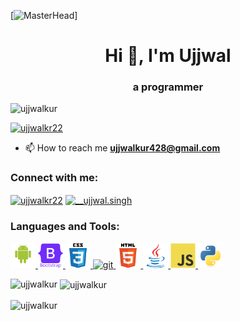 [![MasterHead](https://as1.ftcdn.net/v2/jpg/02/96/61/94/1000_F_296619471_iEGweTy9VsokHtbCJsVmyez0d2rocmmA.jpg)]
<h1 align="center">Hi 👋, I'm Ujjwal</h1>
<h3 align="center">a programmer</h3>
<img align="right" src="https://cdn-icons-png.flaticon.com/512/1005/1005141.png" alt="" width="300" >

<p align="left"> <img src="https://komarev.com/ghpvc/?username=ujjwalkur&label=Profile%20views&color=0e75b6&style=flat" alt="ujjwalkur" /> </p>

<p align="left"> <a href="https://twitter.com/ujjwalkr22" target="blank"><img src="https://img.shields.io/twitter/follow/ujjwalkr22?logo=twitter&style=for-the-badge" alt="ujjwalkr22" /></a> </p>

- 📫 How to reach me **ujjwalkur428@gmail.com**

<h3 align="left">Connect with me:</h3>
<p align="left">
<a href="https://twitter.com/im_ujjwall" target="blank"><img align="center" src="https://raw.githubusercontent.com/rahuldkjain/github-profile-readme-generator/master/src/images/icons/Social/twitter.svg" alt="ujjwalkr22" height="30" width="40" /></a>
<a href="https://instagram.com/__ujjwal.singh" target="blank"><img align="center" src="https://raw.githubusercontent.com/rahuldkjain/github-profile-readme-generator/master/src/images/icons/Social/instagram.svg" alt="__ujjwal.singh" height="30" width="40" /></a>
</p>

<h3 align="left">Languages and Tools:</h3>
<p align="left"> <a href="https://developer.android.com" target="_blank" rel="noreferrer"> <img src="https://raw.githubusercontent.com/devicons/devicon/master/icons/android/android-original-wordmark.svg" alt="android" width="40" height="40"/> </a> <a href="https://getbootstrap.com" target="_blank" rel="noreferrer"> <img src="https://raw.githubusercontent.com/devicons/devicon/master/icons/bootstrap/bootstrap-plain-wordmark.svg" alt="bootstrap" width="40" height="40"/> </a> <a href="https://www.w3schools.com/css/" target="_blank" rel="noreferrer"> <img src="https://raw.githubusercontent.com/devicons/devicon/master/icons/css3/css3-original-wordmark.svg" alt="css3" width="40" height="40"/> </a> <a href="https://git-scm.com/" target="_blank" rel="noreferrer"> <img src="https://www.vectorlogo.zone/logos/git-scm/git-scm-icon.svg" alt="git" width="40" height="40"/> </a> <a href="https://www.w3.org/html/" target="_blank" rel="noreferrer"> <img src="https://raw.githubusercontent.com/devicons/devicon/master/icons/html5/html5-original-wordmark.svg" alt="html5" width="40" height="40"/> </a> <a href="https://www.java.com" target="_blank" rel="noreferrer"> <img src="https://raw.githubusercontent.com/devicons/devicon/master/icons/java/java-original.svg" alt="java" width="40" height="40"/> </a> <a href="https://developer.mozilla.org/en-US/docs/Web/JavaScript" target="_blank" rel="noreferrer"> <img src="https://raw.githubusercontent.com/devicons/devicon/master/icons/javascript/javascript-original.svg" alt="javascript" width="40" height="40"/> </a> <a href="https://www.python.org" target="_blank" rel="noreferrer"> <img src="https://raw.githubusercontent.com/devicons/devicon/master/icons/python/python-original.svg" alt="python" width="40" height="40"/> </a> </p>

<p><img align="left" src="https://github-readme-stats.vercel.app/api/top-langs?username=ujjwalkur&show_icons=true&locale=en&layout=compact" alt="ujjwalkur" /></p>

<p>&nbsp;<img align="center" src="https://github-readme-stats.vercel.app/api?username=ujjwalkur&show_icons=true&locale=en" alt="ujjwalkur" /></p>

<p><img align="center" src="https://github-readme-streak-stats.herokuapp.com/?user=ujjwalkur&" alt="ujjwalkur" /></p>
